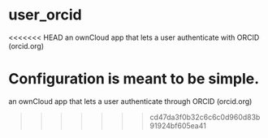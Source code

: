 # user_orcid

<<<<<<< HEAD
an ownCloud app that lets a user authenticate with ORCID (orcid.org)

Configuration is meant to be simple. 
=======
an ownCloud app that lets a user authenticate through ORCID (orcid.org)
>>>>>>> cd47da3f0b32c6c6c0d960d83b91924bf605ea41

